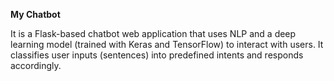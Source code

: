 **My Chatbot**

It is a Flask-based chatbot web application that uses NLP and a deep learning model (trained with Keras and TensorFlow) to interact with users. It classifies user inputs (sentences) into predefined intents and responds accordingly.
